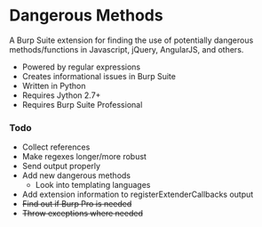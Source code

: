 # Dangerous Methods
A Burp Suite extension for finding the use of potentially dangerous methods/functions in Javascript, jQuery, AngularJS, and others.

* Powered by regular expressions
* Creates informational issues in Burp Suite
* Written in Python
* Requires Jython 2.7+ 
* Requires Burp Suite Professional

### Todo
* Collect references
* Make regexes longer/more robust
* Send output properly
* Add new dangerous methods
    * Look into templating languages
* Add extension information to registerExtenderCallbacks output
* ~~Find out if Burp Pro is needed~~
* ~~Throw exceptions where needed~~